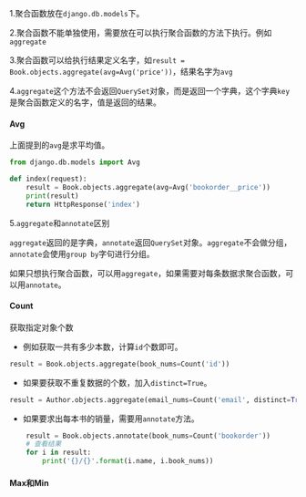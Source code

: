 1.聚合函数放在`django.db.models`下。

2.聚合函数不能单独使用，需要放在可以执行聚合函数的方法下执行。例如`aggregate`

3.聚合函数可以给执行结果定义名字，如`result = Book.objects.aggregate(avg=Avg('price'))`，结果名字为`avg`

4.`aggregate`这个方法不会返回`QuerySet`对象，而是返回一个字典，这个字典`key`是聚合函数定义的名字，值是返回的结果。

#### Avg
上面提到的`avg`是求平均值。

```python
from django.db.models import Avg

def index(request):
    result = Book.objects.aggregate(avg=Avg('bookorder__price'))
    print(result)
    return HttpResponse('index')
```

5.`aggregate`和`annotate`区别

`aggregate`返回的是字典，`annotate`返回`QuerySet`对象。`aggregate`不会做分组，`annotate`会使用`group by`字句进行分组。

如果只想执行聚合函数，可以用`aggregate`，如果需要对每条数据求聚合函数，可以用`annotate`。

#### Count
获取指定对象个数

* 例如获取一共有多少本数，计算`id`个数即可。

```python
result = Book.objects.aggregate(book_nums=Count('id'))
```

* 如果要获取不重复数据的个数，加入`distinct=True`。

```python
result = Author.objects.aggregate(email_nums=Count('email', distinct=True))
```

* 如果要求出每本书的销量，需要用`annotate`方法。

```python
    result = Book.objects.annotate(book_nums=Count('bookorder'))
    # 查看结果
    for i in result:
        print('{}/{}'.format(i.name, i.book_nums))
```

#### Max和Min






